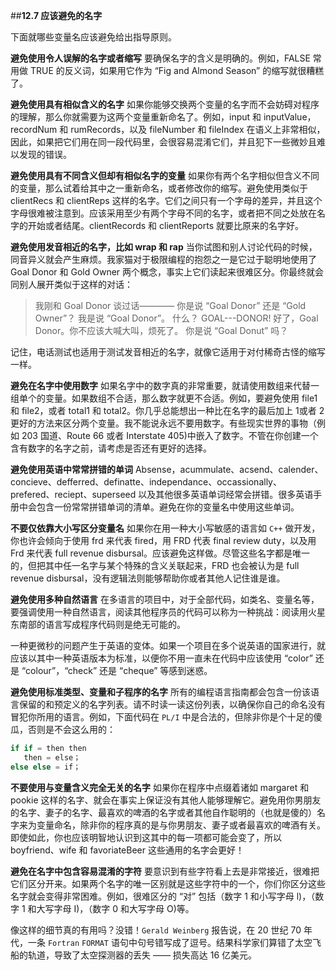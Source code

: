 ##**12.7 应该避免的名字**

下面就哪些变量名应该避免给出指导原则。

**避免使用令人误解的名字或者缩写**  要确保名字的含义是明确的。例如，FALSE 常用做 TRUE 的反义词，如果用它作为 “Fig and Almond Season” 的缩写就很糟糕了。

**避免使用具有相似含义的名字**  如果你能够交换两个变量的名字而不会妨碍对程序的理解，那么你就需要为这两个变量重新命名了。例如，input 和 inputValue，recordNum 和 rumRecords，以及 fileNumber 和 fileIndex 在语义上非常相似，因此，如果把它们用在同一段代码里，会很容易混淆它们，并且犯下一些微妙且难以发现的错误。

**避免使用具有不同含义但却有相似名字的变量**  如果你有两个名字相似但含义不同的变量，那么试着给其中之一重新命名，或者修改你的缩写。避免使用类似于 clientRecs 和 clientReps 这样的名字。它们之间只有一个字母的差异，并且这个字母很难被注意到。应该采用至少有两个字母不同的名字，或者把不同之处放在名字的开始或者结尾。clientRecords 和 clientReports 就要比原来的名字好。

**避免使用发音相近的名字，比如 wrap 和 rap**  当你试图和别人讨论代码的时候，同音异义就会产生麻烦。我家猫对于极限编程的抱怨之一是它过于聪明地使用了 Goal Donor 和 Gold Owner 两个概念，事实上它们读起来很难区分。你最终就会同别人展开类似于这样的对话：
> 我刚和 Goal Donor 谈过话————
你是说 “Goal Donor” 还是 “Gold Owner”？
我是说 “Goal Donor”。
什么？
GOAL---DONOR!
好了，Goal Donor。你不应该大喊大叫，烦死了。
你是说 “Goal Donut” 吗？

记住，电话测试也适用于测试发音相近的名字，就像它适用于对付稀奇古怪的缩写一样。

**避免在名字中使用数字**  如果名字中的数字真的非常重要，就请使用数组来代替一组单个的变量。如果数组不合适，那么数字就更不合适。例如，要避免使用 file1 和 file2，或者 total1 和 total2。你几乎总能想出一种比在名字的最后加上 1或者 2 更好的方法来区分两个变量。我不能说永远不要用数字。有些现实世界的事物（例如 203 国道、Route 66 或者 Interstate 405)中嵌入了数字。不管在你创建一个含有数字的名字之前，请考虑是否还有更好的选择。

**避免使用英语中常常拼错的单词**  Absense，acummulate、acsend、calender、concieve、defferred、definatte、independance、occassionally、prefered、reciept、superseed 以及其他很多英语单词经常会拼错。很多英语手册中会包含一份常常拼错单词的清单。避免在你的变量名中使用这些单词。

**不要仅依靠大小写区分变量名**  如果你在用一种大小写敏感的语言如 `C++` 做开发，你也许会倾向于使用 frd 来代表 fired，用 FRD 代表 final review duty，以及用 Frd 来代表 full revenue disbursal。应该避免这样做。尽管这些名字都是唯一的，但把其中任一名字与某个特殊的含义关联起来，FRD 也会被认为是 full revenue disbursal，没有逻辑法则能够帮助你或者其他人记住谁是谁。

**避免使用多种自然语言**  在多语言的项目中，对于全部代码，如类名、变量名等，要强调使用一种自然语言，阅读其他程序员的代码可以称为一种挑战：阅读用火星东南部的语言写成程序代码则是绝无可能的。

一种更微秒的问题产生于英语的变体。如果一个项目在多个说英语的国家进行，就应该以其中一种英语版本为标准，以便你不用一直未在代码中应该使用 “color” 还是 “colour”，“check” 还是 “cheque” 等感到迷惑。

**避免使用标准类型、变量和子程序的名字**  所有的编程语言指南都会包含一份该语言保留的和预定义的名字列表。请不时读一读这份列表，以确保你自己的命名没有冒犯你所用的语言。例如，下面代码在 `PL/I` 中是合法的，但除非你是个十足的傻瓜，否则是不会这么用的：
```python
if if = then then
   then = else；
else else = if；
```
**不要使用与变量含义完全无关的名字** 如果你在程序中点缀着诸如 margaret 和 pookie 这样的名字、就会在事实上保证没有其他人能够理解它。避免用你男朋友的名字、妻子的名字、最喜欢的啤酒的名字或者其他自作聪明的（也就是傻的）名字来为变量命名，除非你的程序真的是与你男朋友、妻子或者最喜欢的啤酒有关。即使如此，你也应该明智地认识到这其中的每一项都可能会变了，所以 boyfriend、wife 和 favoriateBeer 这些通用的名字会更好！

**避免在名字中包含容易混淆的字符**  要意识到有些字符看上去是非常接近，很难把它们区分开来。如果两个名字的唯一区别就是这些字符中的一个，你们你区分这些名字就会变得非常困难。例如，很难区分的 “对” 包括（数字 1 和小写字母 l)，（数字 1 和大写字母 I)，（数字 0 和大写字母 O)等。

像这样的细节真的有用吗？没错！`Gerald Weinberg` 报告说，在 20 世纪 70 年代，一条 `Fortran` `FORMAT` 语句中句号错写成了逗号。结果科学家们算错了太空飞船的轨道，导致了太空探测器的丢失 —— 损失高达 16 亿美元。
